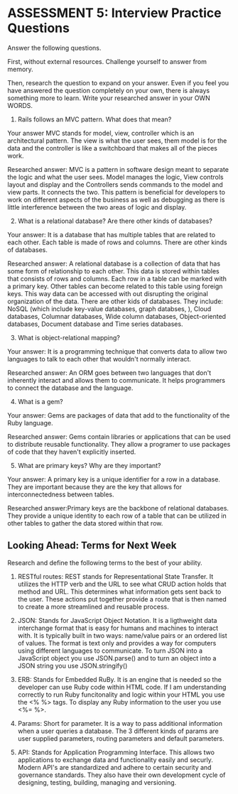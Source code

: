 # ASSESSMENT 5: Interview Practice Questions
Answer the following questions.

First, without external resources. Challenge yourself to answer from memory.

Then, research the question to expand on your answer. Even if you feel you have answered the question completely on your own, there is always something more to learn. Write your researched answer in your OWN WORDS.

1. Rails follows an MVC pattern. What does that mean?

  Your answer MVC stands for model, view, controller which is an architectural pattern. The view is what the user sees, them model is for the data and the controller is like a switchboard that makes all of the pieces work.

  Researched answer: MVC is a pattern in software design meant to separate the logic and what the user sees. Model manages the logic, View controls layout and display and the Controllers sends commands to the model and view parts. It connects the two. This pattern is beneficial for developers to work on different aspects of the business as well as debugging as there is little interference between the two areas of logic and display.  



2. What is a relational database? Are there other kinds of databases?

  Your answer: It is a database that has multiple tables that are related to each other. Each table is made of rows and columns. There are other kinds of databases.  

  Researched answer: A relational database is a collection of data that has some form of relationship to each other. This data is stored within tables that consists of rows and columns. Each row in a table can be marked with a primary key. Other tables can become related to this table using foreign keys. This way data can be accessed with out disrupting the original organization of the data.
  There are other kids of databases. They include: NoSQL (which include key-value databases, graph databses, ), Cloud databases, Columnar databases, Wide column databases, Object-oriented databases, Document database and Time series databases.



3. What is object-relational mapping?

  Your answer: It is a programming technique that converts data to allow two languages to talk to each other that wouldn't normally interact.

  Researched answer: An ORM goes between two languages that don't inherently interact and allows them to communicate. It helps programmers to connect the database and the language.



4. What is a gem?

  Your answer: Gems are packages of data that add to the functionality of the Ruby language.

  Researched answer: Gems contain libraries or applications that can be used to distribute reusable functionality. They allow a programer to use packages of code that they haven't explicitly inserted.



5. What are primary keys? Why are they important?

  Your answer: A primary key is a unique identifier for a row in a database. They are important because they are the key that allows for interconnectedness between tables.

  Researched answer:Primary keys are the backbone of relational databases. They provide a unique identity to each row of a table that can be utilized in other tables to gather the data stored within that row.



## Looking Ahead: Terms for Next Week
Research and define the following terms to the best of your ability.

1. RESTful routes: REST stands for Representational State Transfer.  It utilizes the HTTP verb and the URL to see what CRUD action holds that method and URL. This determines what information gets sent back to the user. These actions put together provide a route that is then named to create a more streamlined and reusable process.

2. JSON: Stands for JavaScript Object Notation. It is a ligthweight data interchange format that is easy for humans and machines to interact with. It is typically built in two ways: name/value pairs or an ordered list of values. The format is text only and provides a way for computers using different languages to communicate. To turn JSON into a JavaScript object you use JSON.parse() and to turn an object into a JSON string you use JSON.stringify()

3. ERB: Stands for Embedded RuBy. It is an engine that is needed so the developer can use Ruby code within HTML code. If I am understanding correctly to run Ruby funcitonality and logic within your HTML you use the <% %> tags. To display any Ruby information to the user you use <%= %>.

4. Params: Short for parameter. It is a way to pass additional information when a user queries a database. The 3 different kinds of params are user supplied parameters, routing parameters and default parameters.

5. API: Stands for Application Programming Interface. This allows two applications to exchange data and functionality easily and securly. Modern API's are standardized and adhere to certain security and governance standards. They also have their own development cycle of designing, testing, building, managing and versioning. 
